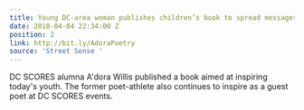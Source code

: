 ```yaml
---
title: Young DC-area woman publishes children’s book to spread messages of positivity
date: 2018-04-04 22:34:00 Z
position: 2
link: http://bit.ly/AdoraPoetry
source: 'Street Sense '
---
```


DC SCORES alumna A'dora Willis published a book aimed at inspiring today's youth. The former poet-athlete also continues to inspire as a guest poet at DC SCORES events. 